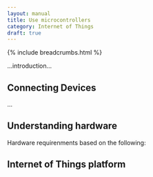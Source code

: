 ```yaml
---
layout: manual
title: Use microcontrollers
category: Internet of Things
draft: true
---
```


{% include breadcrumbs.html %}

...introduction...

## Connecting Devices
...

## Understanding hardware
Hardware requirenments based on the following: 

## Internet of Things platform
